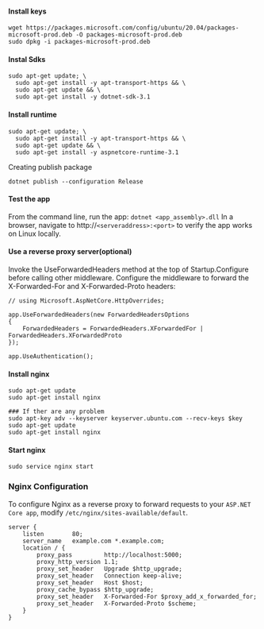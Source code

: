 #### Install keys

```
wget https://packages.microsoft.com/config/ubuntu/20.04/packages-microsoft-prod.deb -O packages-microsoft-prod.deb
sudo dpkg -i packages-microsoft-prod.deb
```

#### Instal Sdks

```
sudo apt-get update; \
  sudo apt-get install -y apt-transport-https && \
  sudo apt-get update && \
  sudo apt-get install -y dotnet-sdk-3.1
```

#### Install runtime
```
sudo apt-get update; \
  sudo apt-get install -y apt-transport-https && \
  sudo apt-get update && \
  sudo apt-get install -y aspnetcore-runtime-3.1
```

Creating publish package
```
dotnet publish --configuration Release
```

#### Test the app

From the command line, run the app: `dotnet <app_assembly>.dll`
In a browser, navigate to http://`<serveraddress>:<port>` to verify the app works on Linux locally.


#### Use a reverse proxy server(optional)
Invoke the UseForwardedHeaders method at the top of Startup.Configure before calling other middleware. Configure the middleware to forward the X-Forwarded-For and X-Forwarded-Proto headers:
```
// using Microsoft.AspNetCore.HttpOverrides;

app.UseForwardedHeaders(new ForwardedHeadersOptions
{
    ForwardedHeaders = ForwardedHeaders.XForwardedFor | ForwardedHeaders.XForwardedProto
});

app.UseAuthentication();
```

#### Install nginx
```
sudo apt-get update
sudo apt-get install nginx

### If ther are any problem
sudo apt-key adv --keyserver keyserver.ubuntu.com --recv-keys $key
sudo apt-get update
sudo apt-get install nginx
```
#### Start nginx
```
sudo service nginx start
```


### Nginx Configuration
To configure Nginx as a reverse proxy to forward requests to your `ASP.NET Core app`, modify `/etc/nginx/sites-available/default`. 
```
server {
    listen        80;
    server_name   example.com *.example.com;
    location / {
        proxy_pass         http://localhost:5000;
        proxy_http_version 1.1;
        proxy_set_header   Upgrade $http_upgrade;
        proxy_set_header   Connection keep-alive;
        proxy_set_header   Host $host;
        proxy_cache_bypass $http_upgrade;
        proxy_set_header   X-Forwarded-For $proxy_add_x_forwarded_for;
        proxy_set_header   X-Forwarded-Proto $scheme;
    }
}
```


